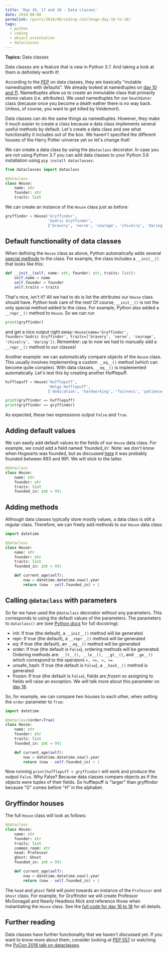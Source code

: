 ```yaml
---
title: 'Day 16, 17 and 18 - Data classes'
date: 2018-08-08
permalink: /posts/2018/08/coding-challenge-day-16-to-18/
tags:
  - python
  - coding
  - object_orientation
  - dataclasses
---
```


**Topics:** Data classes

Data classes are a feature that is new in Python 3.7. And taking a look at them is definitely worth it!

According to the [PEP](https://www.python.org/dev/peps/pep-0557/) on data classes, they are basically "mutable namedtuples with defaults". We already looked at namedtuples on [day 10 and 11](http://www.alpopkes.com/posts/2018/08/coding-challenge-day-10-and-11/). Namedtuples allow us to create an immutable class that primarily stores values (i.e. attributes). We used namedtuples for our ```DeathEater``` class (because once you become a death eather there is no way back. Unless, of course, you want to get killed by Voldemort).    
    
Data classes can do the same things as namedtuples. However, they make it much easier to create a class because a data class implements several useful methods by default. Let's create a data class and see what functionality it includes out of the box. We haven't specified the different houses of the Harry Potter universe yet so let's change that!

We can create a data class by using the ```@dataclass``` decorator. In case you are not using Python 3.7 you can add data classes to your Python 3.6 installation using ```pip install dataclasses```.

```python
from dataclasses import dataclass

@dataclass
class House:
    name: str
    founder: str
    traits: list
```

We can create an instance of the ```House``` class just as before:

```python
gryffindor = House('Gryffindor',
                   'Godric Gryffindor',
                   ['bravery', 'nerve', 'courage', 'chivalry', 'daring'])
```

## Default functionality of data classes

When defining the ```House``` class as above, Python automatically adds several [special methods](https://docs.python.org/3/glossary.html#term-special-method) to the class. For example, the class includes a ```__init__()``` that looks like this:

```python
def __init__(self, name: str, founder: str, traits: list):
    self.name = name
    self.founder = founder
    self.traits = traits
```

That's nice, isn't it? All we had to do is list the attributes our ```House``` class should have. Python took care of the rest! Of course, ```__init__()``` is not the only special method added to the class. For example, Python also added a ```__repr__()``` method to ```House```. So we can run 

```python
print(gryffindor)
```

and get a nice output right away: ```House(name='Gryffindor', founder='Godric Gryffindor', traits=['bravery', 'nerve', 'courage', 'chivalry', 'daring'])```. Remember: up to now we had to manually add a ```__repr__()``` method to our classes!   
   
Another example: we can automatically compare objects of the ```House``` class. This usually involves implementing a custom ```__eq__()``` method (which can become quite complex). With data classes, ```__eq__()``` is implemented automatically. Let's test this by creating another Hufflepuff.

```python
hufflepuff = House('Hufflepuff',
                   'Helga Hufflepuff',
                   ['dedication', 'hardworking', 'fairness', 'patience', 'kindness', 'tolerance', 'loyalty'])

print(gryffindor == hufflepuff)
print(gryffindor == gryffindor)
```

As expected, these two expressions output ```False``` and ```True```. 


## Adding default values

We can easily add default values to the fields of our ```House``` data class. For example, we could add a field named 'founded_in'. Note: we don't know when Hogwarts was founded, but as discussed [here]() it was probably founded between 893 and 991. We will stick to the latter.

```python
@dataclass
class House:
    name: str
    founder: str
    traits: list
    founded_in: int = 991
```

## Adding methods

Although data classes typically store mostly values, a data class is still a regular class. Therefore, we can freely add methods to our ```House``` data class:

```python
import datetime

@dataclass
class House:
    name: str
    founder: str
    traits: list
    founded_in: int = 991

    def current_age(self):
        now = datetime.datetime.now().year
        return (now - self.founded_in) + 1
```

## Calling ```@dataclass``` with parameters

So far we have used the ```@dataclass``` decorator without any parameters. This corresponds to using the default values of the parameters. The parameters to ```dataclass()``` are (see [Python docs](https://docs.python.org/3/library/dataclasses.html) for full docstring):    
   
- init: If true (the default), a ```__init__()``` method will be generated   
- repr: If true (the default), a ```__repr__()``` method will be generated   
- eq: If true (the default), an ```__eq__()``` method will be generated   
- order: If true (the default is ```False```), ordering methods will be generated. Ordering methods are: ```__lt__(), __le__(), __gt__()```, and ```__ge__()``` which correspond to the operators ```<, <=, >, >= ```   
- unsafe_hash: If true (the default is ```False```), a ```__hash__()``` method is generated   
- frozen: If true (the default is ```False```), fields are *frozen* so assigning to fields will raise an exception. We will talk more about this parameter on [day 18](http://www.alpopkes.com/posts/2018/08/coding-challenge-day-18/).     
   
So, for example, we can compare two houses to each other, when setting the ```order``` parameter to ```True```:

```python
import datetime

@dataclass(order=True)
class House:
    name: str
    founder: str
    traits: list
    founded_in: int = 991

    def current_age(self):
        now = datetime.datetime.now().year
        return (now - self.founded_in) + 1
```

Now running ```print(hufflepuff < gryffindor)``` will work and produce the output ```False```. Why False? Because data classes compare objects as if the objects were tuples of their fields. So hufflepuff is "larger" than gryffindor because "G" comes before "H" in the alphabet.


## Gryffindor houses

The full ```House``` class will look as follows: 

```python
@dataclass
class House:
    name: str
    founder: str
    traits: list
    common_room: str
    head: Professor
    ghost: Ghost
    founded_in: int = 991

    def current_age(self):
        now = datetime.datetime.now().year
        return (now - self.founded_in) + 1
```

The ```head``` and ```ghost``` field will point towards an instance of the ```Professor``` and ```Ghost``` class. For example, for Gryffindor we will create Professor McGonagall and Nearly Headless Nick and reference those when instantiating the ```House``` class. See the [full code for day 16 to 18](https://github.com/zotroneneis/harry_potter_universe/blob/master/code_per_day/day_16_to_18.py) for all details.



## Further reading

Data classes have further functionality that we haven't discussed yet. If you want to know more about them, consider looking at [PEP 557](https://www.python.org/dev/peps/pep-0557/) or watching the [PyCon 2018 talk on dataclasses](https://www.youtube.com/watch?v=T-TwcmT6Rcw).

